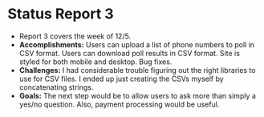 # Status Report 3
* Report 3 covers the week of 12/5.
* **Accomplishments:** Users can upload a list of phone numbers to poll in CSV format. Users can download poll results in CSV format. Site is styled for both mobile and desktop. Bug fixes.
* **Challenges:** I had considerable trouble figuring out the right libraries to use for CSV files. I ended up just creating the CSVs myself by concatenating strings.
* **Goals:** The next step would be to allow users to ask more than simply a yes/no question. Also, payment processing would be useful.
